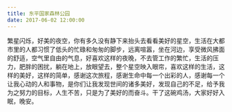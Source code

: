 ```yaml
---
title: 东平国家森林公园
date: 2017-06-02 12:00:00
---
```


繁星闪烁，好美的夜空，你有多久没有静下来抬头去看看美好的星空，生活在大都市里的人都习惯了低头的忙碌和匆匆的脚步，远离喧嚣，坐在河边，享受微风拂面的舒适，空气里自由的气息，好喜欢这样的夜晚，不去管工作的繁忙，生活的压力，肥胖的困扰，躺在地上，放眼望去，整个星空映入眼帘，喜欢这样的生活，这样的美好，这样的简单，感谢这次旅程，感谢生命中每一个出彩的人，感谢每一个让我心动的人和事物，是你们让我发现世间的诸多美好，发现自己的不足，给予我为之努力的目标，人生不苦，只是为了美好的而奋斗。干了这碗鸡汤，大家好好入眠，晚安。
